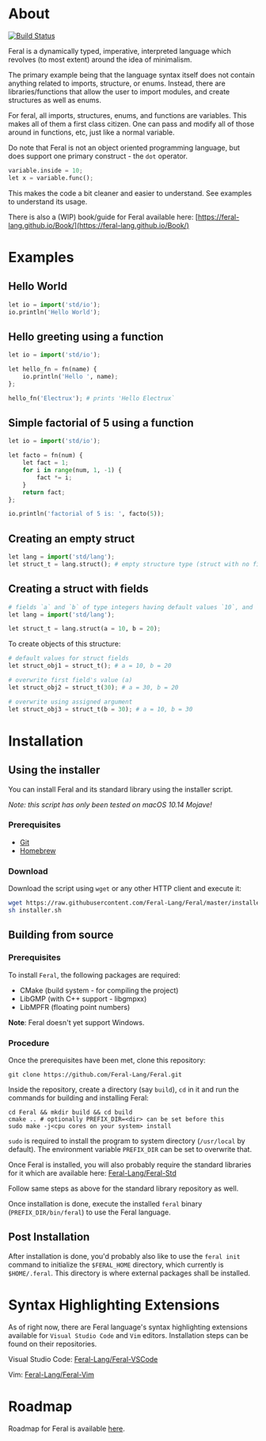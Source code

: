 # About

[![Build Status](https://api.cirrus-ci.com/github/Feral-Lang/Feral.svg?branch=master)](https://cirrus-ci.com/github/Feral-Lang/Feral)

Feral is a dynamically typed, imperative, interpreted language which revolves (to most extent) around the idea of minimalism.

The primary example being that the language syntax itself does not contain anything related to imports, structure, or enums.
Instead, there are libraries/functions that allow the user to import modules, and create structures as well as enums.

For feral, all imports, structures, enums, and functions are variables. This makes all of them a first class citizen.
One can pass and modify all of those around in functions, etc, just like a normal variable.

Do note that Feral is not an object oriented programming language, but does support one primary construct - the `dot` operator.
```py
variable.inside = 10;
let x = variable.func();
```
This makes the code a bit cleaner and easier to understand. See examples to understand its usage.

There is also a (WIP) book/guide for Feral available here: [https://feral-lang.github.io/Book/](https://feral-lang.github.io/Book/)

# Examples

## Hello World

```py
let io = import('std/io');
io.println('Hello World');
```

## Hello greeting using a function

```py
let io = import('std/io');

let hello_fn = fn(name) {
	io.println('Hello ', name);
};

hello_fn('Electrux'); # prints 'Hello Electrux`
```

## Simple factorial of 5 using a function
```py
let io = import('std/io');

let facto = fn(num) {
	let fact = 1;
	for i in range(num, 1, -1) {
		fact *= i;
	}
	return fact;
};

io.println('factorial of 5 is: ', facto(5));
```

## Creating an empty struct
```py
let lang = import('std/lang');
let struct_t = lang.struct(); # empty structure type (struct with no fields)
```

## Creating a struct with fields
```py
# fields `a` and `b` of type integers having default values `10`, and `20` respectively
let lang = import('std/lang');

let struct_t = lang.struct(a = 10, b = 20);
```
To create objects of this structure:
```py
# default values for struct fields
let struct_obj1 = struct_t(); # a = 10, b = 20

# overwrite first field's value (a)
let struct_obj2 = struct_t(30); # a = 30, b = 20

# overwrite using assigned argument
let struct_obj3 = struct_t(b = 30); # a = 10, b = 30
```

# Installation

## Using the installer

You can install Feral and its standard library using the installer script.

*Note: this script has only been tested on macOS 10.14 Mojave!*

### Prerequisites

* [Git](https://git-scm.com/)
* [Homebrew](https://brew.sh/)

### Download

Download the script using `wget` or any other HTTP client and execute it:

```sh
wget https://raw.githubusercontent.com/Feral-Lang/Feral/master/installer.sh
sh installer.sh
```

## Building from source

### Prerequisites

To install `Feral`, the following packages are required:
* CMake (build system - for compiling the project)
* LibGMP (with C++ support - libgmpxx)
* LibMPFR (floating point numbers)

**Note**: Feral doesn't yet support Windows.

### Procedure

Once the prerequisites have been met, clone this repository:
```
git clone https://github.com/Feral-Lang/Feral.git
```

Inside the repository, create a directory (say `build`), `cd` in it and run the commands for building and installing Feral:
```
cd Feral && mkdir build && cd build
cmake .. # optionally PREFIX_DIR=<dir> can be set before this
sudo make -j<cpu cores on your system> install
```

`sudo` is required to install the program to system directory (`/usr/local` by default). The environment variable `PREFIX_DIR` can be set to overwrite that.

Once Feral is installed, you will also probably require the standard libraries for it which are available here:
[Feral-Lang/Feral-Std](https://github.com/Feral-Lang/Feral-Std)

Follow same steps as above for the standard library repository as well.

Once installation is done, execute the installed `feral` binary (`PREFIX_DIR/bin/feral`) to use the Feral language.

## Post Installation

After installation is done, you'd probably also like to use the `feral init` command to initialize the `$FERAL_HOME` directory, which currently is `$HOME/.feral`. This directory is where external packages shall be installed.

# Syntax Highlighting Extensions

As of right now, there are Feral language's syntax highlighting extensions available for `Visual Studio Code` and `Vim` editors.
Installation steps can be found on their repositories.

Visual Studio Code: [Feral-Lang/Feral-VSCode](https://github.com/Feral-Lang/Feral-VSCode)

Vim: [Feral-Lang/Feral-Vim](https://github.com/Feral-Lang/Feral-Vim)

# Roadmap

Roadmap for Feral is available [here](https://github.com/Feral-Lang/Feral/blob/master/ROADMAP.md).